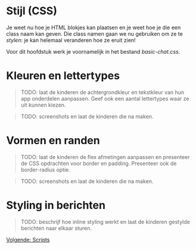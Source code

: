 Stijl (CSS)
===========
Je weet nu hoe je HTML blokjes kan plaatsen en je weet hoe je die een class naam kan geven. Die class namen gaan we nu gebruiken om ze te *stylen*: je kan helemaal veranderen hoe ze eruit zien!

Voor dit hoofdstuk werk je voornamelijk in het bestand *basic-chat.css*.

Kleuren en lettertypes
======================
> TODO: laat de kinderen de achtergrondkleur en tekstkleur van hun app onderdelen aanpassen. Geef ook een aantal lettertypes waar ze uit kunnen kiezen.

> TODO: screenshots en laat de kinderen die na maken.

Vormen en randen
================
> TODO: laat de kinderen de flex afmetingen aanpassen en presenteer de CSS opdrachten voor border en padding. Presenteer ook de border-radius optie.

> TODO: screenshots en laat de kinderen die na maken.

Styling in berichten
====================
> TODO: beschrijf hoe inline styling werkt en laat de kinderen gestylde berichten naar elkaar sturen.


[Volgende: Scripts](scripts.md)
